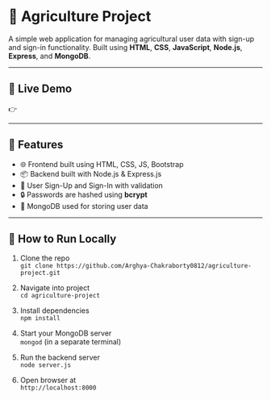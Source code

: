 # 🌾 Agriculture Project

A simple web application for managing agricultural user data with sign-up and sign-in functionality. Built using **HTML**, **CSS**, **JavaScript**, **Node.js**, **Express**, and **MongoDB**.

---

## 🔗 Live Demo

👉 

---

## 🚀 Features

- 🌐 Frontend built using HTML, CSS, JS, Bootstrap
- 📦 Backend built with Node.js & Express.js
- 📝 User Sign-Up and Sign-In with validation
- 🔒 Passwords are hashed using **bcrypt**
- 🧠 MongoDB used for storing user data


---
## 🧪 How to Run Locally

1. Clone the repo  
   `git clone https://github.com/Arghya-Chakraborty0812/agriculture-project.git`

2. Navigate into project  
   `cd agriculture-project`

3. Install dependencies  
   `npm install`

4. Start your MongoDB server  
   `mongod` (in a separate terminal)

5. Run the backend server  
   `node server.js`

6. Open browser at  
   `http://localhost:8000`


